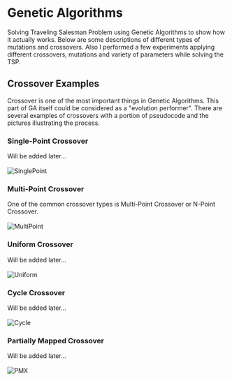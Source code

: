 # Genetic Algorithms
Solving Traveling Salesman Problem using Genetic Algorithms to show how it actually works. Below are some descriptions of different types of mutations and crossovers.
Also I performed a few experiments applying different crossovers, mutations and variety of parameters while solving the TSP.

## Crossover Examples
Crossover is one of the most important things in Genetic Algorithms. This part of GA itself could be considered as a "evolution performer". There are several examples of crossovers with a portion of pseudocode and the pictures illustrating the process.

### Single-Point Crossover
Will be added later...<br /><br />
![SinglePoint](https://imgur.com/796Bytg)

### Multi-Point Crossover
One of the common crossover types is Multi-Point Crossover or N-Point Crossover. <br /><br />
![MultiPoint](https://imgur.com/0xRD34b)

### Uniform Crossover
Will be added later...<br /><br />
![Uniform](https://imgur.com/OHP5uMF)

### Cycle Crossover
Will be added later...<br /><br />
![Cycle](https://imgur.com/u9JTXwR)

### Partially Mapped Crossover
Will be added later...<br /><br />
![PMX](https://imgur.com/quoXkWr)
